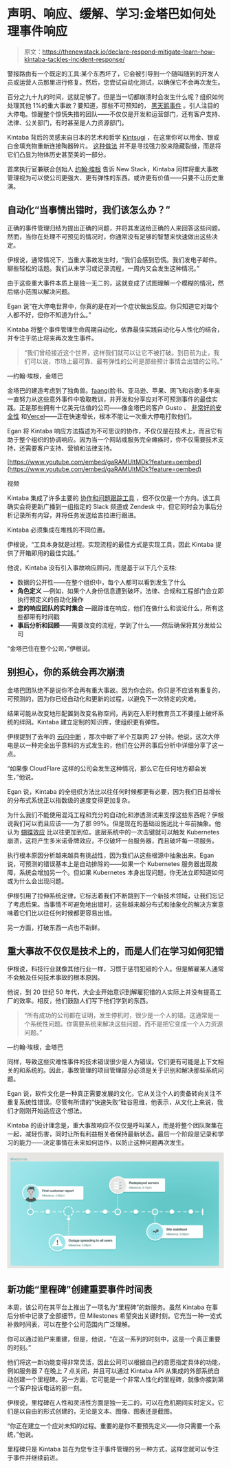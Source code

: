 # 声明、响应、缓解、学习:金塔巴如何处理事件响应

> 原文：<https://thenewstack.io/declare-respond-mitigate-learn-how-kintaba-tackles-incident-response/>

警报路由有一个既定的工具:某个东西坏了，它会被引导到一个随叫随到的开发人员或运营人员那里进行修复。然后，您尝试自动化测试，以确保它不会再次发生。

百分之九十九的时间，这就足够了。但是当一切都崩溃时会发生什么呢？组织如何处理其他 1%的重大事故？要知道，那些不可预知的， [黑天鹅事件](https://www.investopedia.com/terms/b/blackswan.asp) 。引人注目的大停电。惊醒整个惊慌失措的团队——不仅仅是开发和运营部门，还有客户支持、法律、公关部门，有时甚至是人力资源部门。

Kintaba 背后的灵感来自日本的艺术和哲学 [Kintsugi](https://en.wikipedia.org/wiki/Kintsugi) ，在这里你可以用金、银或白金填充物重新连接陶器碎片。 [这种做法](https://mymodernmet.com/kintsugi-kintsukuroi/) 并不是寻找强力胶来隐藏裂缝，而是将它们凸显为物体历史甚至美的一部分。

首席执行官兼联合创始人 [约翰·埃根](https://www.linkedin.com/in/john3gan/) 告诉 New Stack，Kintaba 同样将重大事故管理视为可以使公司更强大、更有弹性的东西。或许更有价值——只要不让历史重演。

## 自动化“当事情出错时，我们该怎么办？”

正确的事件管理归结为提出正确的问题，并将其发送给正确的人来回答这些问题。然而，当你在处理不可预见的情况时，你通常没有足够的智慧来快速做出这些决定。

伊根说，通常情况下，当重大事故发生时，“我们会感到恐慌。我们发电子邮件。聊些轻松的话题。我们从未学习或记录流程，一周内又会发生这种情况。”

由于这些重大事件本质上是独一无二的，这就变成了试图理解一个模糊的情况，然后缩小范围以解决问题。

Egan 说“在大停电世界中，你真的是在对一个症状做出反应。你只知道它对每个人都不好，但你不知道为什么。”

Kintaba 将整个事件管理生命周期自动化，依靠最佳实践自动化与人性化的结合，并专注于防止将来再次发生事件。

> “我们曾经接近这个世界，这样我们就可以让它不被打破。到目前为止，我们可以说，市场上最可靠、最有弹性的公司是那些预计事情会出错的公司。”

—约翰·埃根，金塔巴

金塔巴的建造考虑到了独角兽。[faang](https://www.investopedia.com/terms/f/faang-stocks.asp#:~:text=FAANG%20is%20an%20acronym%20referring,(formerly%20known%20as%20Google).)(脸书、亚马逊、苹果、网飞和谷歌)多年来一直努力从这些意外事件中吸取教训，并开发和分享应对不可预测事件的最佳实践。正是那些拥有十亿美元估值的公司——像金塔巴的客户 Gusto 、 [非常好的安全性](https://www.verygoodsecurity.com/) 和[Vercel](https://vercel.com/)——正在快速增长，根本不能让一次重大停电打败他们。

Egan 将 Kintaba 响应方法描述为不可思议的协作，不仅仅是在技术上，而且它有助于整个组织的协调响应。因为当一个网站或服务完全瘫痪时，你不仅需要技术支持，还需要客户支持、营销和法律支持。

[https://www.youtube.com/embed/gaRAMUltMDk?feature=oembed](https://www.youtube.com/embed/gaRAMUltMDk?feature=oembed)

视频

Kintaba 集成了许多主要的 [协作和问题跟踪工具](https://www.kintaba.com/integrations) ，但不仅仅是一个方向。该工具确实会将更新广播到一组指定的 Slack 频道或 Zendesk 中，但它同时会为事后分析记录所有内容，并将任务发送给吉拉进行跟进。

Kintaba 必须集成在堆栈的不同位置。

伊根说，“工具本身就是过程。实现流程的最佳方式是实现工具，因此 Kintaba 提供了开箱即用的最佳实践。”

他说，Kintaba 没有引入事故响应顾问，而是基于以下几个支柱:

*   数据的公开性——在整个组织中，每个人都可以看到发生了什么
*   **角色定义** —例如，如果个人身份信息遭到破坏，法律、合规和工程部门会立即执行预定义的自动化操作
*   **您的响应团队的实时集合** —跟踪谁在响应，他们在做什么和谈论什么，所有这些都带有时间戳
*   **事后分析和回顾**——需要改变的流程，学到了什么——然后确保将其分发给公司

“金塔巴住在整个公司，”伊根说。

## **别担心，你的系统会再次崩溃**

金塔巴团队绝不是说你不会再有重大事故。因为你会的。你只是不应该有重复的，可预测的，因为你已经自动化和更新的过程，以避免下一次特定的灾难。

结果可能从改变地形配置到改变名称空间，再到在入职时教育员工不要撞上破坏系统的绊网。Kintaba 建立定制的知识库，使组织更有弹性。

伊根提到了去年的 [云闪中断](https://thenewstack.io/cloudflares-network-shutdown-shows-why-dns-is-a-devops-problem/) ，那次中断了半个互联网 27 分钟。他说，这次大停电是以一种完全出乎意料的方式发生的，他们在公开的事后分析中详细分享了这一点。

“如果像 CloudFlare 这样的公司会发生这种情况，那么它在任何地方都会发生，”他说。

Egan 说，Kintaba 的全组织方法比以往任何时候都更有必要，因为我们日益增长的分布式系统正以指数级的速度变得更加复杂。

为什么我们不能使用混沌工程和充分的自动化和渗透测试来支撑这些东西呢？伊根说我们可以而且应该——为了那 99%。但是现在的基础设施远比十年前抽象。他认为 [蝴蝶效应](https://en.wikipedia.org/wiki/Butterfly_effect) 比以往更加到位。底层系统中的一次击键就可以触发 Kubernetes 崩溃，这将产生多米诺骨牌效应，不仅破坏一台服务器，而且破坏每一项服务。

执行根本原因分析越来越具有挑战性，因为我们从这些根源中抽象出来。Egan 说，可预测的错误基本上是自动排除的——如果一个 Kubernetes 服务器出现故障，系统会增加另一个。但如果 Kubernetes 本身出现问题，你无法立即知道如何或为什么会出现问题。

伊根引用了拉伸系统定律，它标志着我们不断跳到下一个新技术领域，让我们忘记了考虑后果。当事情不可避免地出错时，这些越来越分布式和抽象化的解决方案意味着它们比以往任何时候都更容易出错。

另一方面，打破东西一点也不新鲜。

## **重大事故不仅仅是技术上的，而是人们在学习如何犯错**

伊根说，科技行业就像其他行业一样，习惯于惩罚犯错的个人。但是解雇某人通常不会触及任何技术事故的根本原因。

他说，到 20 世纪 50 年代，大企业开始意识到解雇犯错的人实际上并没有提高工厂的效率。相反，他们鼓励人们写下他们学到的东西。

> “所有成功的公司都在证明，发生停机时，很少是一个人的错。这通常是一个系统性问题。你需要系统来解决这些问题，而不是把它变成一个人力资源问题。”

—约翰·埃根，金塔巴

同样，导致这些灾难性事件的技术错误很少是人为错误。它们更有可能是上下文相关的和系统的。因此，事故管理的项目管理部分必须是关于识别和解决那些系统问题。

Egan 说，软件文化是一种真正需要发展的文化，它从关注个人的责备转向关注不重复系统性错误。尽管有所谓的“快速失败”硅谷思维，他表示，从文化上来说，我们才刚刚开始适应这个想法。

Kintaba 的设计理念是，重大事故响应不仅仅是呼叫某人，而是将整个团队聚集在一起，减轻伤害，同时让所有利益相关者保持最新状态。最后一个阶段是记录和学习的能力——决定事情在未来如何运作，以防止这种问题再次发生。

![An image showing the milestones in a website crash including the first customer report, the outage spreading to all users, redeployed servers, and the site stabilized all with time stamps](img/817d12b9dc7903ca9ba0dd13db722cd9.png)

## **新功能“里程碑”创建重要事件时间表**

本周，该公司在其平台上推出了一项名为“里程碑”的新服务。虽然 Kintaba 在事后分析中记录了全部细节，但 Milestones 希望突出关键时刻。它充当一种一览式补救时间表，可以在整个公司范围内广泛理解。

你可以通过验尸来重建，但是，他说，“在这一系列的时刻中，这是一个真正重要的时刻。”

他们将这一新功能变得非常灵活，因此公司可以根据自己的意愿指定具体的功能，例如服务器 7 在晚上 7 点关闭，并且可以通过 Kintaba API 从集成的外部系统自动创建一个里程碑。另一方面，它可能是一个非常人性化的里程碑，就像你接到第一个客户投诉电话的那一刻。

伊根说，里程碑在人性和灵活性方面是独一无二的，可以在危机期间实时定义。它们是以自由的形式创建的，无论是文本、图像、图表还是截图。

“你正在建立一个应对未知的过程。重要的是你不要预先定义——你只需要一个系统，”他说。

里程碑只是 Kintaba 旨在为您专注于事件管理的另一种方式，这样您就可以专注于事件并继续前进。

<svg xmlns:xlink="http://www.w3.org/1999/xlink" viewBox="0 0 68 31" version="1.1"><title>Group</title> <desc>Created with Sketch.</desc></svg>